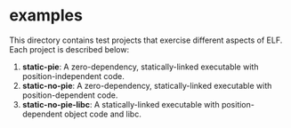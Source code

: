 # examples

This directory contains test projects that exercise different aspects of ELF. Each project is described below:
1. **static-pie**: A zero-dependency, statically-linked executable with position-independent code.
2. **static-no-pie**: A zero-dependency, statically-linked executable with position-dependent code.
3. **static-no-pie-libc**: A statically-linked executable with position-dependent object code and libc.
